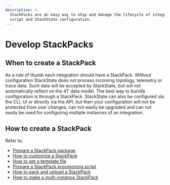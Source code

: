 ```yaml
---
description: >-
  StackPacks are an easy way to ship and manage the lifecycle of integrations,
  script and StackState configuration.
---
```


# Develop StackPacks

## When to create a StackPack

As a rule of thumb each integration should have a StackPack. Without configuration StackState does not process incoming topology, telemetry or trace data. Such data will be accepted by StackState, but will not automatically reflect on the 4T data model. The best way to bundle configuration is through a StackPack. StackState can also be configured via the CLI, UI or directly via the API, but then your configuration will not be protected from user changes, can not easily be upgraded and can not easily be used for configuring multiple instances of an integration.

## How to create a StackPack

Refer to:

* [Prepare a StackPack package](prepare_package.md)
* [How to customize a StackPack](how_to_customize_a_stackpack.md)
* [How to get a template file](how_to_get_a_template_file.md)
* [Prepare a StackPack provisioning script](prepare_stackpack_provisioning_script.md)
* [How to pack and upload a StackPack](how_to_pack_and_upload_stackpack.md)
* [How to make a multi-instance StackPack](how_to_make_a_multi-instance_stackpack.md)

